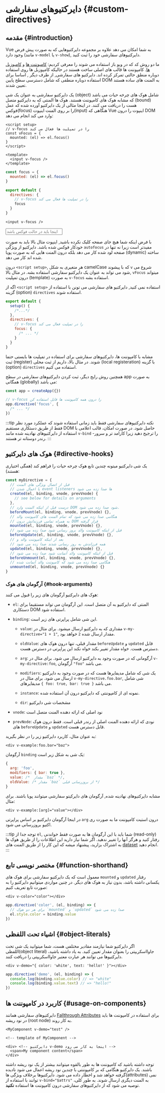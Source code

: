 # دایرکتیوهای سفارشی {#custom-directives}

<script setup>
const vFocus = {
  mounted: el => {
    el.focus()
  }
}
</script>

## مقدمه {#introduction}

 Vue به شما امکان می دهد علاوه بر مجموعه دایرکتیوهایی که به صورت پیش فرض وجود دارد
 (مانند `v-model` یا `v-show`), دایرکتیوهای سفارشی خود را ثبت کنید.


ما دو روش کد که در ویو باز استفاده می شوند را معرفی کردیم: [کامپوننت ها](/guide/essentials/component-basics) و [کامپوزبل ها](./composables). کامپوننت ها قالب های اصلی ساخت هستند در حالیکه کامپوزبل ها روی استفاده دوباره منطق حالتی تمرکز کرده اند. دایرکتیو های سفارشی, از طرف دیگر , اساسا برای استفاده دوباره منطقی که شامل دسترسی سطح پایین DOM به المنت های ساده هستند تعیین شدند.

یک دایرکتیو سفارشی به عنوان یک شی (object) شامل هوک های چرخه حیات می باشد که مشابه هوک های کامپوننت هستند. هوک ها المنتی که به دایرکتیو متصل (bound) هست را دریافت می کنند. در اینجا مثالی از یک دایرکتیو آورده شده که عمل فوکس(focus) را بر روی المنت اینپوت(input) هنگاهی که Vue اینپوت را درون DOM وارد می کند انجام می دهد:

<div class="composition-api">

```vue
<script setup>
// v-focus را در تمپلیت ها فعال می کند
const vFocus = {
  mounted: (el) => el.focus()
}
</script>

<template>
  <input v-focus />
</template>
```

</div>

<div class="options-api">

```js
const focus = {
  mounted: (el) => el.focus()
}

export default {
  directives: {
    // v-focus را در تمپلیت ها فعال می کند
    focus
  }
}
```

```vue-html
<input v-focus />
```

</div>

<div class="demo">
  <input v-focus placeholder="اینجا باید در حالت فوکس باشد" />
</div>

با فرض اینکه شما هیچ جای صفحه کلیک نکرده باشید, اینپوت مثال بالا باید به صورت خودکار فوکس شده باشد. دایرکتیو از ویژگی `autofocus` مفیدتر است زیرا نه تنها در صفحه لود شده کار می دهد بلکه درون المنت هایی که به صورت پویا (dynamic) ساخته شده اند کار می دهد.

<div class="composition-api">

درون `<script setup>`, هر متغیری به شکل camelCase که با پیشوند `v` شروع می شود می تواند به عنوان یک دایرکتیو سفارشی استفاده بشه. در مثال بالا, `vFocus` میتواند درون تمپلیت (template) به صورت `v-focus` استفاده بشه.

اگه از `<script setup>` استفاده نمی کنید, دایرکتیو های سفارشی می تونن با استفاده از گزینه (option) `directives` استفاده شوند.

```js
export default {
  setup() {
    /*...*/
  },
  directives: {
    // v-focus را در تمپلیت فعال می کند
    focus: {
      /* ... */
    }
  }
}
```

</div>

<div class="options-api">

مشابه با کامپوننت ها، دایرکتیوهای سفارشی برای استفاده در تمپلیت ها بایستی حتما ثبت (register) شوند. در مثال بالا، داریم از ثبت محلی (local registeration) با گزینه (option) `directives` استفاده می کنیم.

</div>

همچنین روش رایج دیگر، ثبت کردن دایرکتیوهای سفارشی در سطح app به صورت همگانی (globally) می باشد:

```js
const app = createApp({})

// v-focus را درون همه کامپوننت ها قابل استفاده کن
app.directive('focus', {
  /* ... */
})
```

:::tip نکته
دایرکتیوهای سفارشی فقط باید زمانی استفاده شوند که عملکرد مورد نظر فقط از طریق دستکاری مستقیم DOM حاصل شود. در صورت امکان، قالب اعلامی با استفاده از دایرکتیوهای نهادینه شده مانند `v-bind` را ترجیح دهید زیرا کارامد تر و سرور-رندر دوستانه تر هستند.
:::

## هوک های دایرکتیو {#directive-hooks}

یک شی دایرکتیو میتونه چندین تابع هوک چرخه حیات را فراهم کند (همگی اختیاری هستند):

```js
const myDirective = {
  // قبل از اتصال ویژگی های المنت 
  // یا اعمال شدن event listeners ها صدا زده می شود
  created(el, binding, vnode, prevVnode) {
    // see below for details on arguments
  },
  // درست قبل از اینکه المنت وارد DOM شود صدا زده می شود.
  beforeMount(el, binding, vnode, prevVnode) {},
  // هنگامی صدا زده می شود که تمام المنت های کامپوننت والد
  // به همراه تمامی فرزندانش درون DOM قرار گرفته 
  mounted(el, binding, vnode, prevVnode) {},
  // قبل از اینکه کامپوننت والد بروز رسانی شود صدا زده می شود
  beforeUpdate(el, binding, vnode, prevVnode) {},
  // بعد از اینکه کامپوننت والد و 
  // همه فرزاندش به روز رسانی شدند صدا زده می شود
  updated(el, binding, vnode, prevVnode) {},
  // قبل از اینکه کامپوننت والد آنمانت شود صدا زده می شود
  beforeUnmount(el, binding, vnode, prevVnode) {},
  // هنگامی صدا زده می شود که کامپوننت والد آنمانت شده
  unmounted(el, binding, vnode, prevVnode) {}
}
```

### آرگومان های هوک {#hook-arguments}

هوک های دایرکتیو آرگومان های زیر را قبول می کنند:

- `el`: المنتی که دایرکتیو به آن متصل است. این آرگومان می تواند مستقیما برای دستکاری DOM استفاده شود. 

- `binding`: این شی شامل پراپرتی های زیر است.
  - `value`: مقداری که به دایرکتیو ارسال میشود. برای مثال در `v-my-directive="1 + 1"`, مقدار ارسال شده `2` خواهد بود.

  - `oldValue`: مقدار قبلی، تنها درون هوک های `beforeUpdate` و `updated` قابل دسترس هست. خواه مقدار تغییر بکند خواه نکند این پراپرتی در دسترس هست.

  - `arg`: آرگومانی که در صورت وجود به دایرکتیو ارسال می شود. برای مثال در `v-my-directive:foo`, آرگومان `"foo"` می باشد.

  - `modifiers`:  یک شی که شامل مدیفایرها هست که در صورت وجود به دایرکتیو ارسال می شود. برای مثال در `v-my-directive.foo.bar`,  شی شامل مدیفایرهای `{ foo: true, bar: true }` می باشد.

  - `instance`: نمونه ای از کامپوننتی که دایرکتیو درون آن استفاده شده.

  - `dir`: مشخصات شی دایرکتیو

- `vnode`: نود اصلی که ارائه دهنده المنت متصل است

- `prevNode`: نودی که ارائه دهنده المنت اصلی از رندر قبلی است. فقط درون هوک های `beforeUpdate` و `updated` قابل دسترس هست.

به عنوان مثال، کاربرد دایرکتیو زیر را در نظر بگیرید:

```vue-html
<div v-example:foo.bar="baz">
```

آرگومان `binding` یک شی به شکل زیر است:

```js
{
  arg: 'foo',
  modifiers: { bar: true },
  value: /*  مقدار `baz` */,
  oldValue: /* مقدار `baz` از بروزرسانی قبلی */
}
```

مشابه دایرکتیوهای نهادینه شده, آرگومان های دایرکیتو سفارشی میتوانند پویا باشند. برای مثال:

```vue-html
<div v-example:[arg]="value"></div>
```

در اینجا آرگومان دایرکتیو بر اساس پراپرتی `arg` درون استیت کامپوننت ما به صورت ری اکتیو بروزرسانی می شود.

:::tip توجه
جدا از `el`, شما باید با این آرگومان ها به صورت فقط خواندنی (read-only) رفتار کنید و هرگز آنها را تغییر ندهید. اگر شما نیاز دارید این اطلاعات را از طریق هوک ها به اشتراک بزارید، پیشنهاد میشه که این کار را از طریق المنت های [dataset](https://developer.mozilla.org/en-US/docs/Web/API/HTMLElement/dataset) انجام دهید.
:::

## مختصر نویسی تابع {#function-shorthand}

معمول است که یک دایرکتیو سفارشی برای هوک های `mounted` و `updated` رفتار یکسانی داشته باشد، بدون نیاز به هوک های دیگر. در چنین مواردی میتوانیم دایرکتیو را به صورت تابع تعریف کنیم:

```vue-html
<div v-color="color"></div>
```

```js
app.directive('color', (el, binding) => {
  // برای هر دو هوک `mounted` و `updated` صدا زده می شود
  el.style.color = binding.value
})
```

## اشیاء تحت اللفظی {#object-literals}

اگر دایرکتیو شما نیازمند مقادیر مختلفی هست، شما میتوانید یک شی تحت اللفظی(object literal) جاوااسکریپتی را بعنوان مقدار تعیین کنید. به یاد داشته باشید، دایرکتیوها می توانند هر عبارت معتبر جاوااسکریپتی را دریافت کنند.

```vue-html
<div v-demo="{ color: 'white', text: 'hello!' }"></div>
```

```js
app.directive('demo', (el, binding) => {
  console.log(binding.value.color) // => "white"
  console.log(binding.value.text) // => "hello!"
})
```

## کاربرد در کامپوننت ها {#usage-on-components}

دایرکتیوهای سفارشی همانند [Fallthrough Attributes](/guide/components/attrs) برای استفاده در کامپوننت ها باید در نود ریشه (root node) به کار روند.

```vue-html
<MyComponent v-demo="test" />
```

```vue-html
<!-- template of MyComponent -->

<div> <!-- دایرکتیو v-demo اینجا به کار می رود -->
  <span>My component content</span>
</div>
```

توجه داشته باشید که کامپوننت ها به طور بالقوه میتوانند بیشتر از یک نود ریشه داشته باشند. یک دایرکتیو هنگامی که بر کامپوننتی با چندین نود ریشه اعمال می شود نادیده گرفته خواهد شد و اخطار داده می شود. دایرکتیوها برخلاف ویژگی ها(attributes) نمی توانند با استفاده از `v-bind="$attrs"` به المنت دیگری ارسال شوند. به طور کلی، توصیه می شود که از دایرکتیوهای سفارشی درون کامپوننت ها استفاده **نکنید**.
